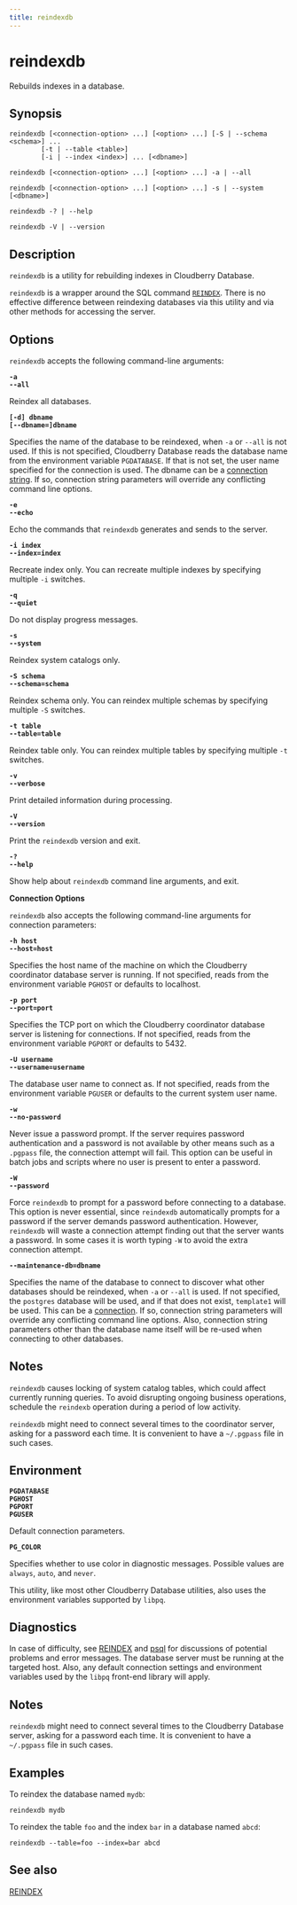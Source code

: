 ```yaml
---
title: reindexdb
---
```


# reindexdb

Rebuilds indexes in a database.

## Synopsis

```shell
reindexdb [<connection-option> ...] [<option> ...] [-S | --schema <schema>] ...
        [-t | --table <table>] 
        [-i | --index <index>] ... [<dbname>]

reindexdb [<connection-option> ...] [<option> ...] -a | --all

reindexdb [<connection-option> ...] [<option> ...] -s | --system [<dbname>]

reindexdb -? | --help

reindexdb -V | --version
```

## Description

`reindexdb` is a utility for rebuilding indexes in Cloudberry Database.

`reindexdb` is a wrapper around the SQL command [`REINDEX`](/docs/sql-stmts/sql-stmt-reindex.md). There is no effective difference between reindexing databases via this utility and via other methods for accessing the server.

## Options

`reindexdb` accepts the following command-line arguments:

**`-a`**<br />
**`--all`**

Reindex all databases.

**`[-d] dbname`**<br />
**`[--dbname=]dbname`**

Specifies the name of the database to be reindexed, when `-a` or `--all` is not used. If this is not specified, Cloudberry Database reads the database name from the environment variable `PGDATABASE`. If that is not set, the user name specified for the connection is used. The dbname can be a [connection string](https://www.postgresql.org/docs/12/libpq-connect.html#LIBPQ-CONNSTRING). If so, connection string parameters will override any conflicting command line options.

**`-e`**<br />
**`--echo`**

Echo the commands that `reindexdb` generates and sends to the server.

**`-i index`**<br />
**`--index=index`**

Recreate index only. You can recreate multiple indexes by specifying multiple `-i` switches.

**`-q`**<br />
**`--quiet`**

Do not display progress messages.

**`-s`**<br />
**`--system`**

Reindex system catalogs only.

**`-S schema`**<br />
**`--schema=schema`**

Reindex schema only. You can reindex multiple schemas by specifying multiple `-S` switches.

**`-t table`**<br />
**`--table=table`**

Reindex table only. You can reindex multiple tables by specifying multiple `-t` switches.

**`-v`**<br />
**`--verbose`**

Print detailed information during processing.

**`-V`**<br />
**`--version`**

Print the `reindexdb` version and exit.

**`-?`**<br />
**`--help`**

Show help about `reindexdb` command line arguments, and exit.

**Connection Options**

`reindexdb` also accepts the following command-line arguments for connection parameters:

**`-h host`**<br />
**`--host=host`**

Specifies the host name of the machine on which the Cloudberry coordinator database server is running. If not specified, reads from the environment variable `PGHOST` or defaults to localhost.

**`-p port`**<br />
**`--port=port`**

Specifies the TCP port on which the Cloudberry coordinator database server is listening for connections. If not specified, reads from the environment variable `PGPORT` or defaults to 5432.

**`-U username`**<br />
**`--username=username`**

The database user name to connect as. If not specified, reads from the environment variable `PGUSER` or defaults to the current system user name.

**`-w`**<br />
**`--no-password`**

Never issue a password prompt. If the server requires password authentication and a password is not available by other means such as a `.pgpass` file, the connection attempt will fail. This option can be useful in batch jobs and scripts where no user is present to enter a password.

**`-W`**<br />
**`--password`**

Force `reindexdb` to prompt for a password before connecting to a database.
This option is never essential, since `reindexdb` automatically prompts for a password if the server demands password authentication. However, `reindexdb` will waste a connection attempt finding out that the server wants a password. In some cases it is worth typing `-W` to avoid the extra connection attempt.

**`--maintenance-db=dbname`**

Specifies the name of the database to connect to discover what other databases should be reindexed, when `-a` or `--all` is used. If not specified, the `postgres` database will be used, and if that does not exist, `template1` will be used. This can be a [connection](https://www.postgresql.org/docs/12/libpq-connect.html#LIBPQ-CONNSTRING). If so, connection string parameters will override any conflicting command line options. Also, connection string parameters other than the database name itself will be re-used when connecting to other databases.

## Notes

`reindexdb` causes locking of system catalog tables, which could affect currently running queries. To avoid disrupting ongoing business operations, schedule the `reindexb` operation during a period of low activity.

`reindexdb` might need to connect several times to the coordinator server, asking for a password each time. It is convenient to have a `~/.pgpass` file in such cases.

## Environment

**`PGDATABASE`**<br />
**`PGHOST`**<br />
**`PGPORT`**<br />
**`PGUSER`**

Default connection parameters.

**`PG_COLOR`**

Specifies whether to use color in diagnostic messages. Possible values are `always`, `auto`, and `never`.

This utility, like most other Cloudberry Database utilities, also uses the environment variables supported by `libpq`.

## Diagnostics

In case of difficulty, see [REINDEX](/docs/sql-stmts/sql-stmt-reindex.md) and [psql](/docs/sys-utilities/db-util-psql.md) for discussions of potential problems and error messages. The database server must be running at the targeted host. Also, any default connection settings and environment variables used by the `libpq` front-end library will apply.

## Notes

`reindexdb` might need to connect several times to the Cloudberry Database server, asking for a password each time. It is convenient to have a `~/.pgpass` file in such cases.

## Examples

To reindex the database named `mydb`:

```shell
reindexdb mydb
```

To reindex the table `foo` and the index `bar` in a database named `abcd`:

```shell
reindexdb --table=foo --index=bar abcd
```

## See also

[REINDEX](/docs/sql-stmts/sql-stmt-reindex.md)
